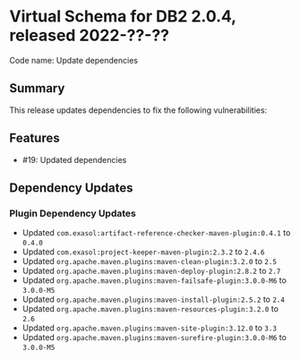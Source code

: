# Virtual Schema for DB2 2.0.4, released 2022-??-??

Code name: Update dependencies

## Summary

This release updates dependencies to fix the following vulnerabilities:



## Features

* #19: Updated dependencies

## Dependency Updates

### Plugin Dependency Updates

* Updated `com.exasol:artifact-reference-checker-maven-plugin:0.4.1` to `0.4.0`
* Updated `com.exasol:project-keeper-maven-plugin:2.3.2` to `2.4.6`
* Updated `org.apache.maven.plugins:maven-clean-plugin:3.2.0` to `2.5`
* Updated `org.apache.maven.plugins:maven-deploy-plugin:2.8.2` to `2.7`
* Updated `org.apache.maven.plugins:maven-failsafe-plugin:3.0.0-M6` to `3.0.0-M5`
* Updated `org.apache.maven.plugins:maven-install-plugin:2.5.2` to `2.4`
* Updated `org.apache.maven.plugins:maven-resources-plugin:3.2.0` to `2.6`
* Updated `org.apache.maven.plugins:maven-site-plugin:3.12.0` to `3.3`
* Updated `org.apache.maven.plugins:maven-surefire-plugin:3.0.0-M6` to `3.0.0-M5`
